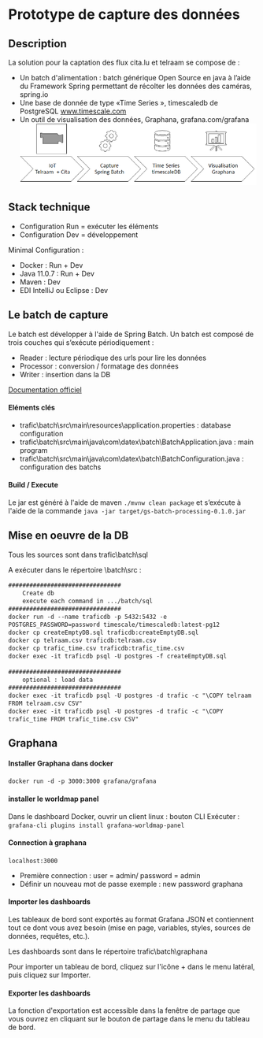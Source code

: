 # Prototype de capture des données

## Description

La solution pour la captation des flux cita.lu et telraam se compose de :

- Un batch d'alimentation : batch générique Open Source en java à l’aide du Framework Spring permettant de récolter les données des caméras, spring.io
- Une base de donnée de type «Time Series », timescaledb de PostgreSQL www.timescale.com
- Un outil de visualisation des données, Graphana, grafana.com/grafana
![Schema](./assets/CaptureSchema.png)

## Stack technique
- Configuration Run = exécuter les éléments
- Configuration Dev = développement

Minimal Configuration :
- Docker : Run + Dev
- Java 11.0.7 : Run + Dev
- Maven : Dev
- EDI IntelliJ ou Eclipse : Dev

## Le batch de capture

Le batch est développer à l'aide de Spring Batch. Un batch est composé de trois couches qui s’exécute périodiquement :
- Reader : lecture périodique des urls pour lire les données 
- Processor : conversion / formatage des données
- Writer : insertion dans la DB

[Documentation officiel](https://spring.io/projects/spring-batch)
####  Eléments clés
- trafic\batch\src\main\resources\application.properties : database configuration
- trafic\batch\src\main\java\com\datex\batch\BatchApplication.java : main program
- trafic\batch\src\main\java\com\datex\batch\BatchConfiguration.java : configuration des batchs
####  Build / Execute
Le jar est généré à l'aide de maven  `./mvnw clean package`  et s’exécute à l'aide de la commande `java -jar target/gs-batch-processing-0.1.0.jar`

## Mise en oeuvre de la DB
Tous les sources sont dans trafic\batch\sql

A exécuter dans le répertoire  \batch\src :
```
################################
	Create db
	execute each command in .../batch/sql
################################
docker run -d --name traficdb -p 5432:5432 -e POSTGRES_PASSWORD=password timescale/timescaledb:latest-pg12
docker cp createEmptyDB.sql traficdb:createEmptyDB.sql
docker cp telraam.csv traficdb:telraam.csv
docker cp trafic_time.csv traficdb:trafic_time.csv
docker exec -it traficdb psql -U postgres -f createEmptyDB.sql

################################
	optional : load data
################################
docker exec -it traficdb psql -U postgres -d trafic -c "\COPY telraam FROM telraam.csv CSV"
docker exec -it traficdb psql -U postgres -d trafic -c "\COPY trafic_time FROM trafic_time.csv CSV"
```

## Graphana

#### Installer Graphana dans docker 
`docker run -d -p 3000:3000 grafana/grafana`  

#### installer le worldmap panel

Dans le dashboard Docker, ouvrir un client linux : bouton CLI 
Exécuter :
`grafana-cli plugins install grafana-worldmap-panel`

#### Connection à graphana
`localhost:3000`
- Première connection : user = admin/ password = admin  
- Définir un nouveau mot de passe exemple : new password  graphana

#### Importer les dashboards

Les tableaux de bord sont exportés au format Grafana JSON et contiennent tout ce dont vous avez besoin (mise en page, variables, styles, sources de données, requêtes, etc.).

Les dashboards sont dans le répertoire  trafic\batch\graphana

Pour importer un tableau de bord, cliquez sur l'icône + dans le menu latéral, puis cliquez sur Importer.

#### Exporter les dashboards

La fonction d'exportation est accessible dans la fenêtre de partage que vous ouvrez en cliquant sur le bouton de partage dans le menu du tableau de bord.

